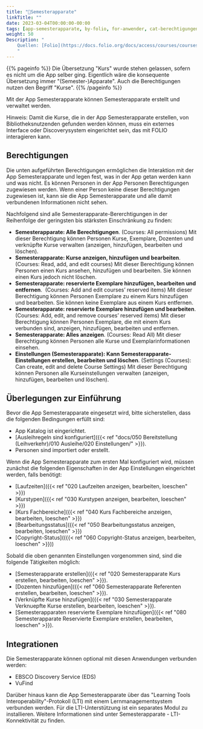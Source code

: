 ```yaml
---
title: "📱Semesterapparate"
linkTitle: ""
date: 2023-03-04T00:00:00-00:00
tags: [app-semesterapparate, by-folio, for-anwender, cat-berechtigungen, meta-entwurf]
weight: 50
Description: "
    Quellen: [Folio](https://docs.folio.org/docs/access/courses/courses/ ) <!-- & [GBV](https://info.gebev.de/pages/viewpage.action?pageId=839188613) -->
    "
---
```


{{% pageinfo %}}
Die Übersetzung "Kurs" wurde stehen gelassen, sofern es nicht um die App selber ging. Eigentlich wäre die konsequente Übersetzung immer "(Semester-)Apparate". Auch die Berechtigungen nutzen den Begriff "Kurse".
{{% /pageinfo %}}

Mit der App Semesterapparate können Semesterapparate erstellt und verwaltet werden.

Hinweis: Damit die Kurse, die in der App Semesterapparate erstellen, von Bibliotheksnutzenden gefunden werden können, muss ein externes Interface oder Discoverysystem eingerichtet sein, das mit FOLIO interagieren kann.

## Berechtigungen

Die unten aufgeführten Berechtigungen ermöglichen die Interaktion mit der App Semesterapparate und legen fest, was in der App getan werden kann und was nicht. Es können Personen in der App Personen Berechtigungen zugewiesen werden. Wenn einer Person keine dieser Berechtigungen zugewiesen ist, kann sie die App Semesterapparate und alle damit verbundenen Informationen nicht sehen.

Nachfolgend sind alle Semesterapparate-Bererchtigungen in der Reihenfolge der geringsten bis stärksten Einschränkung zu finden:

* **Semesterapparate: Alle Berechtigungen**. (Courses: All permissions)
    Mit dieser Berechtigung können Personen Kurse, Exemplare, Dozenten und verknüpfte Kurse verwalten (anzeigen, hinzufügen, bearbeiten und löschen).
* **Semesterapparate: Kurse anzeigen, hinzufügen und bearbeiten**. (Courses: Read, add, and edit courses)
    Mit dieser Berechtigung können Personen einen Kurs ansehen, hinzufügen und bearbeiten. Sie können einen Kurs jedoch nicht löschen.
* **Semesterapparate: reservierte Exemplare hinzufügen, bearbeiten und entfernen**.  (Courses: Add and edit courses’ reserved items)
    Mit dieser Berechtigung können Personen Exemplare zu einem Kurs hinzufügen und bearbeiten. Sie können keine Exemplare aus einem Kurs entfernen.
* **Semesterapparate: reservierte Exemplare hinzufügen und bearbeiten**. (Courses: Add, edit, and remove courses’ reserved items)
    Mit dieser Berechtigung können Personen Exemplare, die mit einem Kurs verbunden sind, anzeigen, hinzufügen, bearbeiten und entfernen.
* **Semesterapparate: Alles anzeigen**. (Courses: Read All)
    Mit dieser Berechtigung können Personen alle Kurse und Exemplarinformationen einsehen.
* **Einstellungen (Semesterapparate): Kann Semesterapparate-Einstellungen erstellen, bearbeiten und löschen**. (Settings (Courses): Can create, edit and delete Course Settings)
    Mit dieser Berechtigung können Personen alle Kurseinstellungen verwalten (anzeigen, hinzufügen, bearbeiten und löschen).

## Überlegungen zur Einführung

Bevor die App Semesterapparate eingesetzt wird, bitte sicherstellen, dass die folgenden Bedingungen erfüllt sind:

* App Katalog ist eingerichtet.
* [Ausleihregeln sind konfiguriert]({{< ref "docs/050 Bereitstellung (Leihverkehr)/010 Ausleihe/020 Einstellungen/" >}}).
* Personen sind importiert oder erstellt.

Wenn die App Semesterapparate zum ersten Mal konfiguriert wird, müssen zunächst die folgenden Eigenschaften in der App Einstellungen eingerichtet werden, falls benötigt:


* [Laufzeiten]({{< ref "020 Laufzeiten anzeigen, bearbeiten, loeschen" >}})
* [Kurstypen]({{< ref "030 Kurstypen anzeigen, bearbeiten, loeschen" >}})
* [Kurs Fachbereiche]({{< ref "040 Kurs Fachbereiche anzeigen, bearbeiten, loeschen" >}})
* [Bearbeitungsstatus]({{< ref "050 Bearbeitungsstatus anzeigen, bearbeiten, loeschen" >}})
* [Copyright-Status](({{< ref "060 Copyright-Status anzeigen, bearbeiten, loeschen" >}}))

Sobald die oben genannten Einstellungen vorgenommen sind, sind die folgende Tätigkeiten möglich:

* [Semesterapparate erstellen]({{< ref "020 Semesterapparate Kurs erstellen, bearbeiten, loeschen" >}}).
* [Dozenten hinzufügen]({{< ref "060 Semesterapparate Referenten erstellen, bearbeiten, loeschen" >}}).
* [Verknüpfte Kurse hinzufügen]({{< ref "030 Semesterapparate Verknuepfte Kurse erstellen, bearbeiten, loeschen" >}}).
* [Semesterapparaten reservierte Exemplare hinzufügen]({{< ref "080 Semesterapparate Reservierte Exemplare erstellen, bearbeiten, loeschen" >}}).

## Integrationen

Die Semesterapparate können optional mit diesen Anwendungen verbunden werden:

* EBSCO Discovery Service (EDS)
* VuFind

Darüber hinaus kann die App Semesterapparate über das "Learning Tools Interoperability"-Protokoll (LTI) mit einem Lernmanagementsystem verbunden werden. Für die LTI-Unterstützung ist ein separates Modul zu installieren. Weitere Informationen sind unter Semesterapparate - LTI-Konnektivität zu finden.


